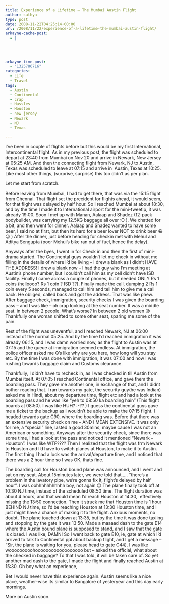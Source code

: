 ```yaml
---
title: Experience of a Lifetime – The Mumbai Austin Flight
author: sathya
type: post
date: 2008-11-22T04:25:14+00:00
url: /2008/11/22/experience-of-a-lifetime-the-mumbai-austin-flight/
arkayne-cache-post:
  - |
    
    
    
    
arkayne-time-post:
  - "1325786716"
categories:
  - Life
  - Travel
tags:
  - Austin
  - Continental
  - crap
  - Hassles
  - Houston
  - new jersey
  - Newark
  - NJ
  - Texas

---
```

I&#8217;ve been in couple of flights before but this would be my first International, Intercontinental flight. As in my previous post, the flight was scheduled to depart at 23:40 from Mumbai on Nov 20 and arrive in Newark, New Jersey at 05:25 AM. And then the connecting flight from Newark, NJ to Austin, Texas was scheduled to leave at 07:15 and arrive in  Austin, Texas at 10:25. Like most other things, (surprise, surprise) this too didn&#8217;t as per plan.

Let me start from scratch.

<!--more-->

Before leaving from Mumbai, I had to get there, that was via the 15:15 flight from Chennai. That flight set the precident for flights ahead, it would seem, for that flight was delayed by half hour. So I reached Mumbai at about 18:30, and by the time I made it to International airport for the mini-tweetip, it was already 19:00. Soon I met up with Manan, Aalaap and Shadez (12-pack bodybuilder, was carrying my 12.5KG baggage all over :O ). We chatted for a bit, and then went for dinner. Aalaap and Shadez wanted to have some beer, I said no at first, but then its hard for a beer lover NOT to drink beer 😀 😉 ) After the dinner, just before heading for checkin met with Mehul and Aditya Sengupta (poor Mehul&#8217;s bike ran out of fuel, hence the delay).

Anyways after the byes, I went in for Check in and then the first of mini-drama started. The Continental guys wouldn&#8217;t let me check in without me filling in the details of where I&#8217;d be living &#8211; I drew a blank as I didn&#8217;t HAVE THE ADDRESS! I drew a blank now &#8211; I had the guy who I&#8217;m meeting at Austin&#8217;s phone number, but I couldn&#8217;t call him as my cell didn&#8217;t have ISD facility. Finally I came across a couple of phones, but it needed ONLY Rs 1 coins (helloooo? Rs 1 coin ? ISD ??). Finally made the call, dumping 2 Rs 1 coin every 5 seconds, managed to call him and tell him to give me a call back. He obliged, called back and got the address. That was like phew. After baggage check, immigration, security checks I was given the boarding pass &#8211; and I was like &#8211; oh crap looking at the seat number. It was a middle seat. in between 2 people. What&#8217;s worse? In between 2 old women 😐 Thankfully one woman shifted to some other seat, sparing me some of the pain.

Rest of the flight was uneventful, and I reached Newark, NJ at 06:00 instead of the normal 05:25. And by the time I&#8217;d reached immigration it was already 06:15, and I was damn worried now, as the flight to Austin was at 07:15 and the queue at immigration seemed endless. At immigration, the police officer asked me Q&#8217;s like why are you here, how long will you stay etc. By the time I was done with immigration, it was 07:00 and now I was rushing towards baggage claim and Customs clearance.

Thankfully, I didn&#8217;t have to recheck in, as I was checked in till Austin from Mumbai itself. At 07:05 I reached Continental office, and gave them the boarding pass. They gave me another one, in exchange of that, and I didnt bother reading that. I ran towards my gate, the security guy(he was Indian) asked me in Hindi, about my departure time, flight etc and had a look at the boarding pass and he was like &#8220;yeh to 08:50 ka boarding hain&#8221; (This flight boards at 08:50). I was like HUH? :-?? ) I guess the continental guys gave me a ticket to the backup as I wouldn&#8217;t be able to make the 07:15 flight. I headed towards gate C90, where the boarding was. Before that there was an extensive security check on me &#8211; AND I MEAN EXTENSIVE. It was only for me, a &#8220;special&#8221; line, lasted a good 30mins, maybe cause I was not an American or something. Anyways after the security check, since there was some time, I had a look at the pass and noticed it mentioned &#8220;Newark &#8211; Houston&#8221;. I was like WTF???? Then I realized that the flight was frm Newark to Houston and I&#8217;d have to switch planes at Houston, to make it to Austin. The first thing I had a look was the arrival/departure time, and I noticed that there was a 2 hour time so I was OK, thats fine.

The boarding call for Houston bound plane was announced, and I went and sat on my seat. About 15minutes later, we were told that&#8230;.. &#8220;there&#8217;s a problem in the lavatory pipe, we&#8217;re gonna fix it, flight&#8217;s delayed by half hour&#8221;. I was oohhhhhhhhhhh boy, not again 😐 The plane finally took off at 10:30 NJ time, instead of the scheduled 08:50 time. The flight duration was about 4 hours, and that would mean I&#8217;d reach Houston at 14:30,  effectively missing the 13:50 connection. Then it struck me that Houston time is 1 hour BEHIND NJ time, so I&#8217;d be reaching Houston at 13:30 Houston time, and I just might have a chance of making it to the flight. Anxious moments, no doubt. The plane touched down at 13:35, but by the time it was done taxiing and stopping by the gate it was 13:50. Made a maaaad dash to the gate E14 where the Austin bound plane is supposed to stand, and I saw that the gate is closed. I was like, DAMN! So I went back to gate E10, ie, gate at which I&#8217;d arrived to talk to Continental ppl about backup flight, and I get a message &#8211; &#8220;Sir, the plane is waiting for you, please head to gate C44). I was like wooooooooohoooooooooooooooooo but &#8211; asked the official, what about the checked in baggage? To that I was told, it will be taken care of. So yet another mad dash to the gate, I made the flight and finally reached Austin at 15:30. Oh boy what an experience,

Bet I would never have this experience again. Austin seems like a nice place, weather-wise its similar to Bangalore of yesteryear and this day early mornings.

More on Austin soon.
